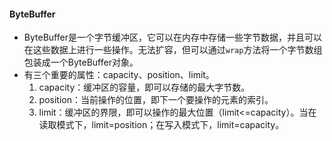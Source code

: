 #### ByteBuffer
+ ByteBuffer是一个字节缓冲区，它可以在内存中存储一些字节数据，并且可以在这些数据上进行一些操作。无法扩容，但可以通过`wrap`方法将一个字节数组包装成一个ByteBuffer对象。
+ 有三个重要的属性：capacity、position、limit。
    1. capacity：缓冲区的容量，即可以存储的最大字节数。
    2. position：当前操作的位置，即下一个要操作的元素的索引。
    3. limit：缓冲区的界限，即可以操作的最大位置（limit<=capacity）。当在读取模式下，limit=position；在写入模式下，limit=capacity。
